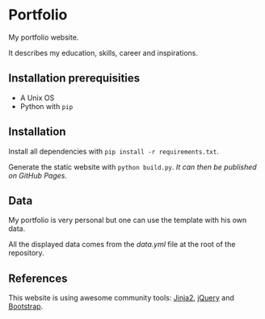 # Portfolio

My portfolio website.

It describes my education, skills, career and inspirations.


## Installation prerequisities

 * A Unix OS
 * Python with `pip`


## Installation

Install all dependencies with `pip install -r requirements.txt`.

Generate the static website with `python build.py`.
*It can then be published on GitHub Pages.*


## Data

My portfolio is very personal but one can use the template with his own data.

All the displayed data comes from the *data.yml* file at the root of the repository.


## References

This website is using awesome community tools: [Jinja2](http://jinja.pocoo.org/docs/dev/templates/), [jQuery](https://jquery.com) and [Bootstrap](https://getbootstrap.com/docs/3.4/getting-started/).
